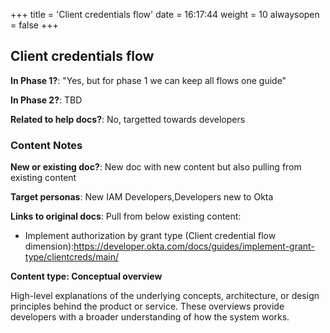 +++
title = 'Client credentials flow'
date = 16:17:44
weight = 10
alwaysopen = false
+++

## Client credentials flow

**In Phase 1?**: "Yes, but for phase 1 we can keep all flows one guide"

**In Phase 2?**: TBD

**Related to help docs?**: No, targetted towards developers



### Content Notes

**New or existing doc?**: New doc with new content but also pulling from existing content

**Target personas**: New IAM Developers,Developers new to Okta

**Links to original docs**: Pull from below existing content:
- Implement authorization by grant type (Client credential flow dimension):https://developer.okta.com/docs/guides/implement-grant-type/clientcreds/main/

**Content type: Conceptual overview**

High-level explanations of the underlying concepts, architecture, or design principles behind the product or service. These overviews provide developers with a broader understanding of how the system works.


